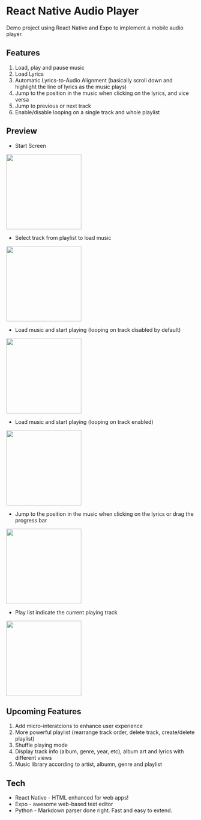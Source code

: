 # React Native Audio Player

Demo project using React Native and Expo to implement a mobile audio player. 


## Features

1) Load, play and pause music
2) Load Lyrics
3) Automatic Lyrics-to-Audio Alignment (basically scroll down and highlight the line of lyrics as the music plays)
4) Jump to the position in the music when clicking on the lyrics, and vice versa
5) Jump to previous or next track
6) Enable/disable looping on a single track and whole playlist

## Preview
* Start Screen
<kbd>
  <img src="https://github.com/shen92/React-Native-Audio-Player/blob/main/preview/IMG_2238.PNG" width="200" />
</kbd>

* Select track from playlist to load music
<img src="https://github.com/shen92/React-Native-Audio-Player/blob/main/preview/IMG_2239.PNG" width="200"/>

* Load music and start playing (looping on track disabled by default)
<img src="https://github.com/shen92/React-Native-Audio-Player/blob/main/preview/IMG_2240.PNG" width="200"/>

* Load music and start playing (looping on track enabled)
<img src="https://github.com/shen92/React-Native-Audio-Player/blob/main/preview/IMG_2241.PNG" width="200"/>

* Jump to the position in the music when clicking on the lyrics or drag the progress bar
<img src="https://github.com/shen92/React-Native-Audio-Player/blob/main/preview/IMG_2242.PNG" width="200"/>

* Play list indicate the current playing track
<img src="https://github.com/shen92/React-Native-Audio-Player/blob/main/preview/IMG_2243.PNG" width="200"/>


## Upcoming Features

1) Add micro-interatcions to enhance user experience
2) More powerful playlist (rearrange track order, delete track, create/delete playlist)
3) Shuffle playing mode
4) Display track info (album, genre, year, etc), album art and lyrics with different views
5) Music library according to artist, albumn, genre and playlist

## Tech

* React Native - HTML enhanced for web apps!
* Expo - awesome web-based text editor
* Python - Markdown parser done right. Fast and easy to extend.
